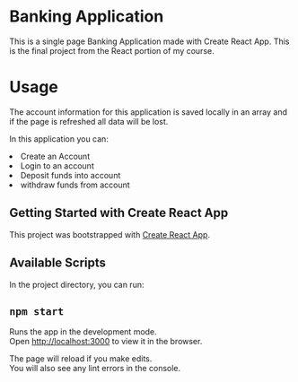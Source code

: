 # Banking Application

This is a single page Banking Application made with Create React App. This is the final project from the React portion of my course.

# Usage

The account information for this application is saved locally in an array and if the page is refreshed all data will be lost.

In this application you can:
<li>Create an Account
<li>Login to an account
<li>Deposit funds into account
<li>withdraw funds from account


## Getting Started with Create React App

This project was bootstrapped with [Create React App](https://github.com/facebook/create-react-app).

## Available Scripts

In the project directory, you can run:

## `npm start`

Runs the app in the development mode.\
Open [http://localhost:3000](http://localhost:3000) to view it in the browser.

The page will reload if you make edits.\
You will also see any lint errors in the console.
